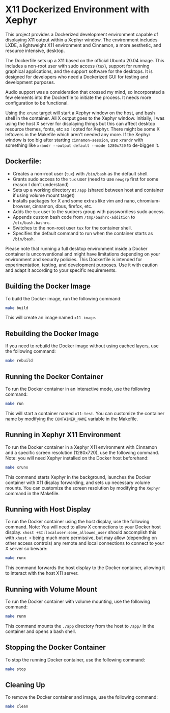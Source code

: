 # X11 Dockerized Environment with Xephyr

This project provides a Dockerized development environment capable of displaying X11 output within a Xephyr window. The environment includes LXDE, a lightweight X11 environment and Cinnamon, a more aesthetic, and resource intensive, desktop. 

The Dockerfile sets up a X11 based on the official Ubuntu 20.04 image. This includes a non-root user with sudo access (`tux`), support for running graphical applications, and the support software for the desktops. It is designed for developers who need a Dockerized GUI for testing and development purposes. 

Audio support was a consideration that crossed my mind, so incorporated a few elements into the Dockerfile to initiate the process. It needs more configuration to be functional.

Using the `xrunx` target will start a Xephyr window on the host, and bash shell in the container. All X output goes to the Xephyr window. Initially, I was using the host X server for displaying things but this can affect desktop resource themes, fonts, etc so I opted for Xephyr. There might be some X leftovers in the Makefile which aren't needed any more. If the Xephyr window is too big after starting `cinnamon-session`, use `xrandr` with something like `xrandr --output default --mode 1280x720` to de-biggen it.

## Dockerfile:

- Creates a non-root user (`tux`) with `/bin/bash` as the default shell.
- Grants sudo access to the `tux` user (need to use `newgrp` first for some reason I don't understand)
- Sets up a working directory at `/app` (shared between host and container if using volume mount target)
- Installs packages for X and some extras like vim and nano, chromium-browser, cinnamon, dbus, firefox, etc.
- Adds the `tux` user to the sudoers group with passwordless sudo access.
- Appends custom bash code from `/tmp/bashrc-addition` to `/etc/bash.bashrc`.
- Switches to the non-root user `tux` for the container shell.
- Specifies the default command to run when the container starts as `/bin/bash`.

Please note that running a full desktop environment inside a Docker container is unconventional and might have limitations depending on your environment and security policies. This Dockerfile is intended for experimentation, testing, and development purposes. Use it with caution and adapt it according to your specific requirements.
## Building the Docker Image

To build the Docker image, run the following command:

```bash
make build
```

This will create an image named `x11-image`.

## Rebuilding the Docker Image

If you need to rebuild the Docker image without using cached layers, use the following command:

```bash
make rebuild
```

## Running the Docker Container

To run the Docker container in an interactive mode, use the following command:

```bash
make run
```

This will start a container named `x11-test`. You can customize the container name by modifying the `CONTAINER_NAME` variable in the Makefile.

## Running in Xephyr X11 Environment

To run the Docker container in a Xephyr X11 environment with Cinnamon and a specific screen resolution (1280x720), use the following command. Note: you will need Xephyr installed on the Docker host beforehand:

```bash
make xrunx
```

This command starts Xephyr in the background, launches the Docker container with X11 display forwarding, and sets up necessary volume mounts. You can customize the screen resolution by modifying the `Xephyr` command in the Makefile.

## Running with Host Display

To run the Docker container using the host display, use the following command. Note: You will need to allow X connections to your Docker host display. `xhost +SI:localuser:some_allowed_user` should accomplish this with `xhost +` being much more permissive, but may allow (depending on other access controls) any remote and local connections to connect to your X server so beware:

```bash
make runx
```

This command forwards the host display to the Docker container, allowing it to interact with the host X11 server.

## Running with Volume Mount

To run the Docker container with volume mounting, use the following command:

```bash
make runm
```

This command mounts the `./app` directory from the host to `/app/` in the container and opens a bash shell.

## Stopping the Docker Container

To stop the running Docker container, use the following command:

```bash
make stop
```

## Cleaning Up

To remove the Docker container and image, use the following command:

```bash
make clean
```
